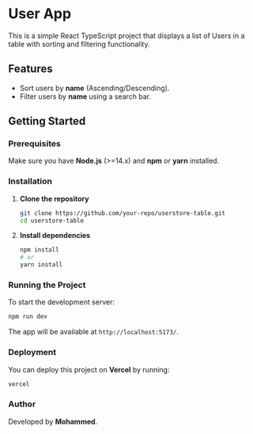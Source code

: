 # User App

This is a simple React TypeScript project that displays a list of Users in a table with sorting and filtering functionality.

## Features
- Sort users by **name** (Ascending/Descending).
- Filter users by **name** using a search bar.

## Getting Started

### Prerequisites
Make sure you have **Node.js** (>=14.x) and **npm** or **yarn** installed.

### Installation
1. **Clone the repository**
   ```sh
   git clone https://github.com/your-repo/userstore-table.git
   cd userstore-table
   ```
2. **Install dependencies**
   ```sh
   npm install
   # or
   yarn install
   ```

### Running the Project
To start the development server:
```sh
npm run dev
```
The app will be available at `http://localhost:5173/`.


### Deployment
You can deploy this project on **Vercel** by running:
```sh
vercel
```





### Author
Developed by **Mohammed**.

